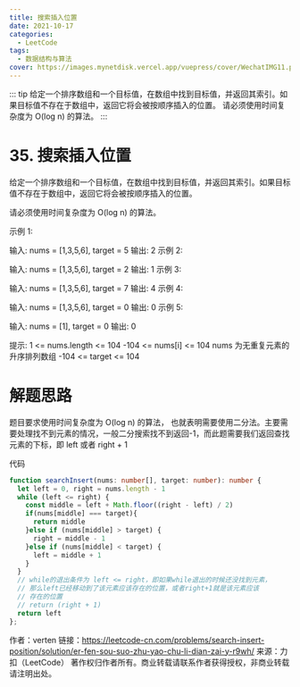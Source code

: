 ```yaml
---
title: 搜索插入位置
date: 2021-10-17
categories: 
  - LeetCode
tags:
  - 数据结构与算法
cover: https://images.mynetdisk.vercel.app/vuepress/cover/WechatIMG11.png
---
```


::: tip
给定一个排序数组和一个目标值，在数组中找到目标值，并返回其索引。如果目标值不存在于数组中，返回它将会被按顺序插入的位置。
请必须使用时间复杂度为 O(log n) 的算法。
:::

<!-- more -->

# 35. 搜索插入位置
给定一个排序数组和一个目标值，在数组中找到目标值，并返回其索引。如果目标值不存在于数组中，返回它将会被按顺序插入的位置。

请必须使用时间复杂度为 O(log n) 的算法。

示例 1:

输入: nums = [1,3,5,6], target = 5
输出: 2
示例 2:

输入: nums = [1,3,5,6], target = 2
输出: 1
示例 3:

输入: nums = [1,3,5,6], target = 7
输出: 4
示例 4:

输入: nums = [1,3,5,6], target = 0
输出: 0
示例 5:

输入: nums = [1], target = 0
输出: 0
 

提示:
1 <= nums.length <= 104
-104 <= nums[i] <= 104
nums 为无重复元素的升序排列数组
-104 <= target <= 104

# 解题思路
题目要求使用时间复杂度为 O(log n) 的算法， 也就表明需要使用二分法。主要需要处理找不到元素的情况，一般二分搜索找不到返回-1，而此题需要我们返回查找元素的下标，即 left 或者 right + 1

代码
```ts
function searchInsert(nums: number[], target: number): number {
  let left = 0, right = nums.length - 1
  while (left <= right) {
    const middle = left + Math.floor((right - left) / 2)
    if(nums[middle] === target){
      return middle
    }else if (nums[middle] > target) {
      right = middle - 1
    }else if (nums[middle] < target) {
      left = middle + 1
    }
  }
  // while的退出条件为 left <= right，即如果while退出的时候还没找到元素，
  // 那么left已经移动到了该元素应该存在的位置，或者right+1就是该元素应该
  // 存在的位置
  // return (right + 1)
  return left
};
```
作者：verten
链接：https://leetcode-cn.com/problems/search-insert-position/solution/er-fen-sou-suo-zhu-yao-chu-li-dian-zai-y-r9wh/
来源：力扣（LeetCode）
著作权归作者所有。商业转载请联系作者获得授权，非商业转载请注明出处。